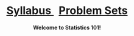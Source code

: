 <header>
  <h1> <a href="Syllabus.html"> Syllabus </a>&nbsp; <a href="ProblemSets.html"> Problem Sets </a></h1>
  <nav>
 <header>
   <b>Welcome to Statistics 101!</b>
